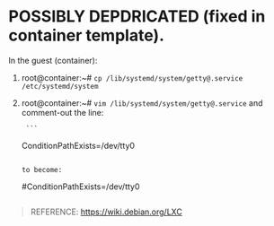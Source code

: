 # POSSIBLY DEPDRICATED (fixed in container template).

In the guest (container):

1. root@container:~# `cp /lib/systemd/system/getty@.service /etc/systemd/system`

2. root@container:~# `vim /lib/systemd/system/getty@.service` and comment-out the line:

        ```
	ConditionPathExists=/dev/tty0
	```

	to become:

	```
	#ConditionPathExists=/dev/tty0
	```

> REFERENCE: https://wiki.debian.org/LXC
